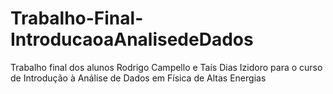 # Trabalho-Final-IntroducaoaAnalisedeDados
Trabalho final dos alunos Rodrigo Campello e Taís Dias Izidoro para o curso de Introdução à Análise de Dados em Física de Altas Energias
